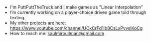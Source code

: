 - I'm PuttPuttTheTruck and I make games as "Linear Interpolation"
- I’m currently working on a player-choice driven game told through texting. 
- My other projects are here: https://www.youtube.com/channel/UCkCrFd1ib8CsLxPyvslKoCg
- How to reach me: saulmiroullman@gmail.com
